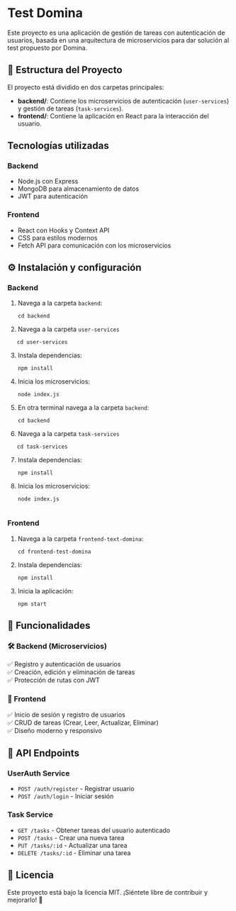 # Test Domina

Este proyecto es una aplicación de gestión de tareas con autenticación de usuarios, basada en una arquitectura de microservicios para dar solución al test propuesto por Domina. 

## 📁 Estructura del Proyecto

El proyecto está dividido en dos carpetas principales:

- **backend/**: Contiene los microservicios de autenticación (`user-services`) y gestión de tareas (`task-services`).
- **frontend/**: Contiene la aplicación en React para la interacción del usuario.

## Tecnologías utilizadas

### Backend
- Node.js con Express
- MongoDB para almacenamiento de datos
- JWT para autenticación


### Frontend
- React con Hooks y Context API
- CSS para estilos modernos
- Fetch API para comunicación con los microservicios

## ⚙️ Instalación y configuración

### Backend
1. Navega a la carpeta `backend`:
   ```
   cd backend
   ```
2. Navega a la carpeta `user-services`
```
   cd user-services
   ```
3. Instala dependencias:
   ```
   npm install
   ```
4. Inicia los microservicios:
   ```
   node index.js
   ```
5. En otra terminal navega a la carpeta `backend`:
   ```
   cd backend
   ```
6. Navega a la carpeta `task-services`
```
   cd task-services
   ```
7. Instala dependencias:
   ```
   npm install
   ```
8. Inicia los microservicios:
   ```
   node index.js


### Frontend
1. Navega a la carpeta `frontend-text-domina`:
   ```
   cd frontend-test-domina
   ```
2. Instala dependencias:
   ```
   npm install
   ```
3. Inicia la aplicación:
   ```
   npm start
   ```

## 📌 Funcionalidades

### 🛠 Backend (Microservicios)
✅ Registro y autenticación de usuarios  
✅ Creación, edición y eliminación de tareas  
✅ Protección de rutas con JWT  

### 🎨 Frontend
✅ Inicio de sesión y registro de usuarios  
✅ CRUD de tareas (Crear, Leer, Actualizar, Eliminar)  
✅ Diseño moderno y responsivo  

## 📌 API Endpoints

### UserAuth Service
- `POST /auth/register` - Registrar usuario
- `POST /auth/login` - Iniciar sesión

### Task Service
- `GET /tasks` - Obtener tareas del usuario autenticado
- `POST /tasks` - Crear una nueva tarea
- `PUT /tasks/:id` - Actualizar una tarea
- `DELETE /tasks/:id` - Eliminar una tarea

## 📜 Licencia

Este proyecto está bajo la licencia MIT. ¡Siéntete libre de contribuir y mejorarlo! 🚀
